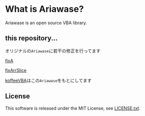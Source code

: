 ﻿# What is Ariawase?

Ariawase is an open source VBA library.

## this repository...

オリジナルの`Ariawase`に若干の修正を行ってます

[fixA](https://github.com/callmekohei/ariawase/pull/1)

[fixArrSlice](https://github.com/callmekohei/ariawase/pull/2)

[koffeeVBA](https://github.com/callmekohei/koffeeVBA)はこの`Ariawase`をもとにしてます

## License

This software is released under the MIT License, see [LICENSE.txt](./LICENSE.txt).
